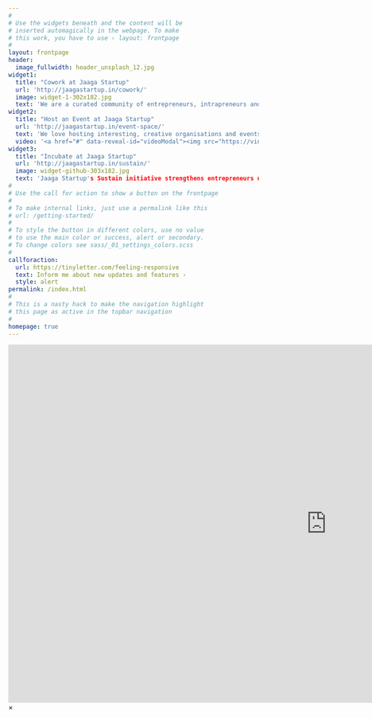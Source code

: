 ```yaml
---
#
# Use the widgets beneath and the content will be
# inserted automagically in the webpage. To make
# this work, you have to use › layout: frontpage
#
layout: frontpage
header:
  image_fullwidth: header_unsplash_12.jpg
widget1:
  title: "Cowork at Jaaga Startup"
  url: 'http://jaagastartup.in/cowork/'
  image: widget-1-302x182.jpg
  text: 'We are a curated community of entrepreneurs, intrapreneurs and wantrepreneurs who share skills, networks and knowledge. Within a well laid out coworking space with high speed internet, we collaborate and help each other build stronger ventures.'
widget2:
  title: "Host an Event at Jaaga Startup"
  url: 'http://jaagastartup.in/event-space/'
  text: 'We love hosting interesting, creative organisations and events. So if you need a central location to host your audience, do get in touch by clicking the button below! We offer free space to meetups and other free events targeting the entrepreneurial ecosystem.'
  video: '<a href="#" data-reveal-id="videoModal"><img src="https://vine.co/v/itAO72AdMpb/embed/postcard" width="300" height="300" alt=""/></a>'
widget3:
  title: "Incubate at Jaaga Startup"
  url: 'http://jaagastartup.in/sustain/'
  image: widget-github-303x182.jpg
  text: 'Jaaga Startup's Sustain initiative strengthens entrepreneurs using technology to address environmental challenges. We offer free coworking space for 3 months and access to experienced mentors and partners.'
#
# Use the call for action to show a button on the frontpage
#
# To make internal links, just use a permalink like this
# url: /getting-started/
#
# To style the button in different colors, use no value
# to use the main color or success, alert or secondary.
# To change colors see sass/_01_settings_colors.scss
#
callforaction:
  url: https://tinyletter.com/feeling-responsive
  text: Inform me about new updates and features ›
  style: alert
permalink: /index.html
#
# This is a nasty hack to make the navigation highlight
# this page as active in the topbar navigation
#
homepage: true
---
```


<div id="videoModal" class="reveal-modal large" data-reveal="">
  <div class="flex-video widescreen vimeo" style="display: block;">
    <iframe width="1280" height="720" src="https://www.youtube.com/embed/3b5zCFSmVvU" frameborder="0" allowfullscreen></iframe>
  </div>
  <a class="close-reveal-modal">&#215;</a>
</div>